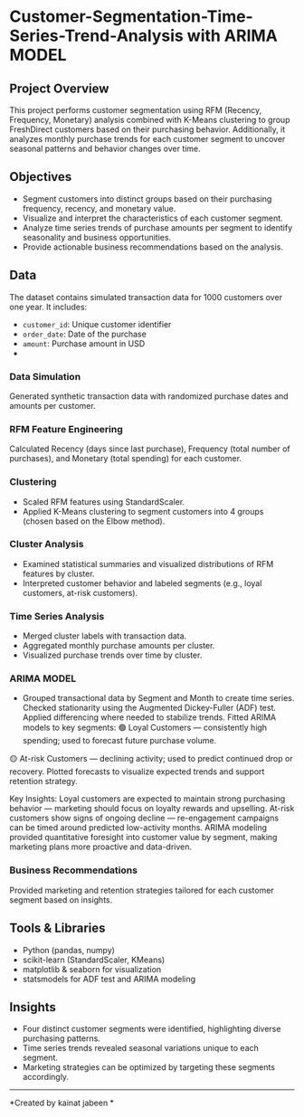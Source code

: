 # Customer-Segmentation-Time-Series-Trend-Analysis with ARIMA MODEL
## Project Overview
This project performs customer segmentation using RFM (Recency, Frequency, Monetary) analysis combined with K-Means clustering to group FreshDirect customers based on their purchasing behavior. Additionally, it analyzes monthly purchase trends for each customer segment to uncover seasonal patterns and behavior changes over time.

## Objectives
- Segment customers into distinct groups based on their purchasing frequency, recency, and monetary value.
- Visualize and interpret the characteristics of each customer segment.
- Analyze time series trends of purchase amounts per segment to identify seasonality and business opportunities.
- Provide actionable business recommendations based on the analysis.

## Data
The dataset contains simulated transaction data for 1000 customers over one year. It includes:
- `customer_id`: Unique customer identifier
- `order_date`: Date of the purchase
- `amount`: Purchase amount in USD
-

###   Data Simulation
Generated synthetic transaction data with randomized purchase dates and amounts per customer.

###  RFM Feature Engineering
Calculated Recency (days since last purchase), Frequency (total number of purchases), and Monetary (total spending) for each customer.

###  Clustering
- Scaled RFM features using StandardScaler.
- Applied K-Means clustering to segment customers into 4 groups (chosen based on the Elbow method).

###  Cluster Analysis
- Examined statistical summaries and visualized distributions of RFM features by cluster.
- Interpreted customer behavior and labeled segments (e.g., loyal customers, at-risk customers).

###  Time Series Analysis
- Merged cluster labels with transaction data.
- Aggregated monthly purchase amounts per cluster.
- Visualized purchase trends over time by cluster.

### ARIMA MODEL
- Grouped transactional data by Segment and Month to create time series.
Checked stationarity using the Augmented Dickey-Fuller (ADF) test.
Applied differencing where needed to stabilize trends.
Fitted ARIMA models to key segments:
🟢 Loyal Customers — consistently high spending; used to forecast future purchase volume.

🟡 At-risk Customers — declining activity; used to predict continued drop or recovery.
Plotted forecasts to visualize expected trends and support retention strategy.

Key Insights:
Loyal customers are expected to maintain strong purchasing behavior — marketing should focus on loyalty rewards and upselling.
At-risk customers show signs of ongoing decline — re-engagement campaigns can be timed around predicted low-activity months.
ARIMA modeling provided quantitative foresight into customer value by segment, making marketing plans more proactive and data-driven.

### Business Recommendations
Provided marketing and retention strategies tailored for each customer segment based on insights.
## Tools & Libraries
- Python (pandas, numpy)
- scikit-learn (StandardScaler, KMeans)
- matplotlib & seaborn for visualization
- statsmodels for ADF test and ARIMA modeling 

## Insights
- Four distinct customer segments were identified, highlighting diverse purchasing patterns.
- Time series trends revealed seasonal variations unique to each segment.
- Marketing strategies can be optimized by targeting these segments accordingly.

---

*Created by kainat jabeen *
